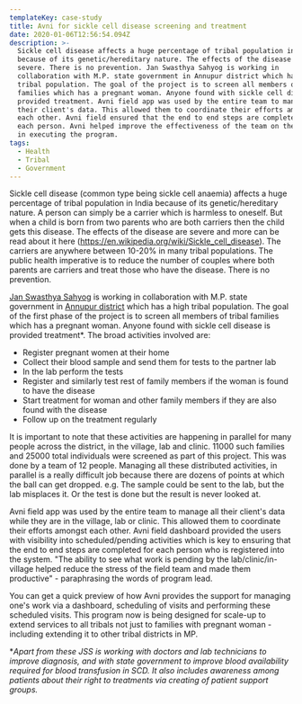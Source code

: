 ```yaml
---
templateKey: case-study
title: Avni for sickle cell disease screening and treatment
date: 2020-01-06T12:56:54.094Z
description: >-
  Sickle cell disease affects a huge percentage of tribal population in India
  because of its genetic/hereditary nature. The effects of the disease are
  severe. There is no prevention. Jan Swasthya Sahyog is working in
  collaboration with M.P. state government in Annupur district which has a high
  tribal population. The goal of the project is to screen all members of tribal
  families which has a pregnant woman. Anyone found with sickle cell disease is
  provided treatment. Avni field app was used by the entire team to manage all
  their client's data. This allowed them to coordinate their efforts amongst
  each other. Avni field ensured that the end to end steps are completed for
  each person. Avni helped improve the effectiveness of the team on the ground
  in executing the program.
tags:
  - Health
  - Tribal
  - Government
---
```

Sickle cell disease (common type being sickle cell anaemia) affects a huge percentage of tribal population in India because of its genetic/hereditary nature. A person can simply be a carrier which is harmless to oneself. But when a child is born from two parents who are both carriers then the child gets this disease. The effects of the disease are severe and more can be read about it here (https://en.wikipedia.org/wiki/Sickle_cell_disease). The carriers are anywhere between 10-20% in many tribal populations. The public health imperative is to reduce the number of couples where both parents are carriers and treat those who have the disease. There is no prevention.

[Jan Swasthya Sahyog](http://jssbilaspur.org/) is working in collaboration with M.P. state government in [Annupur district](https://en.wikipedia.org/wiki/Anuppur_district) which has a high tribal population. The goal of the first phase of the project is to screen all members of tribal families which has a pregnant woman. Anyone found with sickle cell disease is provided treatment*. The broad activities involved are:

- Register pregnant women at their home
- Collect their blood sample and send them for tests to the partner lab
- In the lab perform the tests
- Register and similarly test rest of family members if the woman is found to have the disease
- Start treatment for woman and other family members if they are also found with the disease
- Follow up on the treatment regularly

It is important to note that these activities are happening in parallel for many people across the district, in the village, lab and clinic. 11000 such families and 25000 total individuals were screened as part of this project. This was done by a team of 12 people. Managing all these distributed activities, in parallel is a really difficult job because there are dozens of points at which the ball can get dropped. e.g. The sample could be sent to the lab, but the lab misplaces it. Or the test is done but the result is never looked at.

Avni field app was used by the entire team to manage all their client's data while they are in the village, lab or clinic. This allowed them to coordinate their efforts amongst each other. Avni field dashboard provided the users with visibility into scheduled/pending activities which is key to ensuring that the end to end steps are completed for each person who is registered into the system. "The ability to see what work is pending by the lab/clinic/in-village helped reduce the stress of the field team and made them productive" - paraphrasing the words of program lead.

You can get a quick preview of how Avni provides the support for managing one's work via a dashboard, scheduling of visits and performing these scheduled visits. This program now is being designed for scale-up to extend services to all tribals not just to families with pregnant woman - including extending it to other tribal districts in MP.

*_Apart from these JSS is working with doctors and lab technicians to improve diagnosis, and with state government to improve blood availability required for blood transfusion in SCD. It also includes awareness among patients about their right to treatments via creating of patient support groups._
